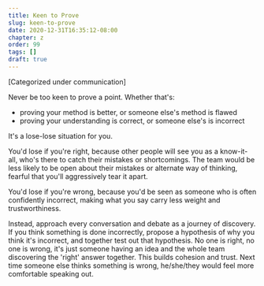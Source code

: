 ```yaml
---
title: Keen to Prove
slug: keen-to-prove
date: 2020-12-31T16:35:12-08:00
chapter: z
order: 99
tags: []
draft: true
---
```


[Categorized under communication]

Never be too keen to prove a point. Whether that's:

- proving your method is better, or someone else's method is flawed
- proving your understanding is correct, or someone else's is incorrect

It's a lose-lose situation for you.

You'd lose if you're right, because other people will see you as a know-it-all, who's there to catch their mistakes or shortcomings. The team would be less likely to be open about their mistakes or alternate way of thinking, fearful that you'll aggressively tear it apart.

You'd lose if you're wrong, because you'd be seen as someone who is often confidently incorrect, making what you say carry less weight and trustworthiness.

Instead, approach every conversation and debate as a journey of discovery. If you think something is done incorrectly, propose a hypothesis of why you think it's incorrect, and together test out that hypothesis. No one is right, no one is wrong, it's just someone having an idea and the whole team discovering the 'right' answer together. This builds cohesion and trust. Next time someone else thinks something is wrong, he/she/they would feel more comfortable speaking out.
